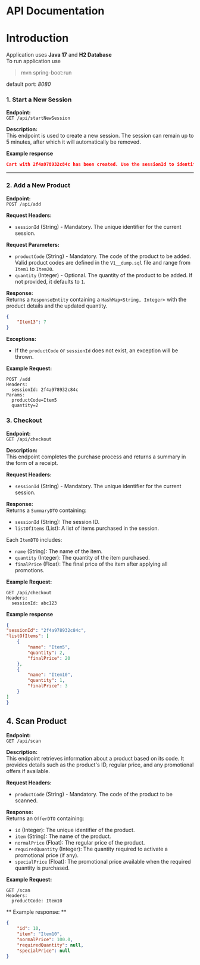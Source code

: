 # API Documentation

# Introduction
Application uses **Java 17** and **H2 Database** <br>
To run application use
> mvn spring-boot:run

default port: *8080*

### 1. Start a New Session

**Endpoint:**  
`GET /api/startNewSession`

**Description:**  
This endpoint is used to create a new session. The session can remain up to 5 minutes, after which it will automatically be removed.

**Example response**
```json
Cart with 2f4a978932c84c has been created. Use the sessionId to identify your shopping cart.
```
---

### 2. Add a New Product

**Endpoint:**  
`POST /api/add`

**Request Headers:**
- `sessionId` (String) - Mandatory. The unique identifier for the current session.

**Request Parameters:**
- `productCode` (String) - Mandatory. The code of the product to be added. Valid product codes are defined in the `V1__dump.sql` file and range from `Item1` to `Item20`.
- `quantity` (Integer) - Optional. The quantity of the product to be added. If not provided, it defaults to `1`.

**Response:**  
Returns a `ResponseEntity` containing a `HashMap<String, Integer>` with the product details and the updated quantity.
```json
{
    "Item13": 7
}
```

**Exceptions:**
- If the `productCode` or `sessionId` does not exist, an exception will be thrown.

**Example Request:**
```http
POST /add
Headers:
  sessionId: 2f4a978932c84c
Params:
  productCode=Item5
  quantity=2
```
### 3. Checkout

**Endpoint:**  
`GET /api/checkout`

**Description:**  
This endpoint completes the purchase process and returns a summary in the form of a receipt.

**Request Headers:**
- `sessionId` (String) - Mandatory. The unique identifier for the current session.

**Response:**  
Returns a `SummaryDTO` containing:
- `sessionId` (String): The session ID.
- `listOfItems` (List<ItemDTO>): A list of items purchased in the session.

Each `ItemDTO` includes:
- `name` (String): The name of the item.
- `quantity` (Integer): The quantity of the item purchased.
- `finalPrice` (Float): The final price of the item after applying all  promotions.

**Example Request:**
```http
GET /api/checkout
Headers:
  sessionId: abc123
```

**Example response**
```json
{
"sessionId": "2f4a978932c84c",
"listOfItems": [
    {
        "name": "Item5",
        "quantity": 2,
        "finalPrice": 20
    },
    {
        "name": "Item10",
        "quantity": 1,
        "finalPrice": 3
    }
]
}
```
## 4. Scan Product

**Endpoint:**  
`GET /api/scan`

**Description:**  
This endpoint retrieves information about a product based on its code. It provides details such as the product's ID, regular price, and any promotional offers if available.

**Request Headers:**
- `productCode` (String) - Mandatory. The code of the product to be scanned.

**Response:**  
Returns an `OfferDTO` containing:
- `id` (Integer): The unique identifier of the product.
- `item` (String): The name of the product.
- `normalPrice` (Float): The regular price of the product.
- `requiredQuantity` (Integer): The quantity required to activate a promotional price (if any).
- `specialPrice` (Float): The promotional price available when the required quantity is purchased.

**Example Request:**
```http
GET /scan
Headers:
  productCode: Item10
```

** Example response: **
```json
{
    "id": 10,
    "item": "Item10",
    "normalPrice": 100.0,
    "requiredQuantity": null,
    "specialPrice": null
}
```
